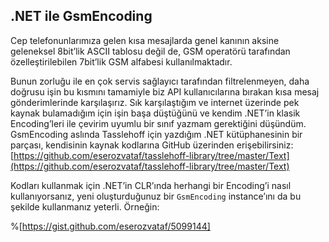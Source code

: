 ## .NET ile GsmEncoding

Cep telefonunlarımıza gelen kısa mesajlarda genel kanının aksine geleneksel 8bit’lik ASCII tablosu değil de, GSM operatörü tarafından özelleştirilebilen 7bit’lik GSM alfabesi kullanılmaktadır.

Bunun zorluğu ile en çok servis sağlayıcı tarafından filtrelenmeyen, daha doğrusu işin bu kısmını tamamiyle biz API kullanıcılarına bırakan kısa mesaj gönderimlerinde karşılaşırız. Sık karşılaştığım ve internet üzerinde pek kaynak bulamadığım için işin başa düştüğünü ve kendim .NET’in klasik Encoding’leri ile çevirim uyumlu bir sınıf yazmam gerektiğini düşündüm. GsmEncoding aslında Tasslehoff için yazdığım .NET kütüphanesinin bir parçası, kendisinin kaynak kodlarına GitHub üzerinden erişebilirsiniz: [https://github.com/eserozvataf/tasslehoff-library/tree/master/Text](https://github.com/eserozvataf/tasslehoff-library/tree/master/Text)

Kodları kullanmak için .NET’in CLR’ında herhangi bir Encoding’i nasıl kullanıyorsanız, yeni oluşturduğunuz bir `GsmEncoding` instance’ını da bu şekilde kullanmanız yeterli. Örneğin:

%[https://gist.github.com/eserozvataf/5099144]
